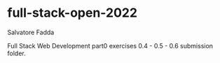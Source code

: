 # full-stack-open-2022

Salvatore Fadda

Full Stack Web Development part0 exercises 0.4 - 0.5 - 0.6 submission folder.


